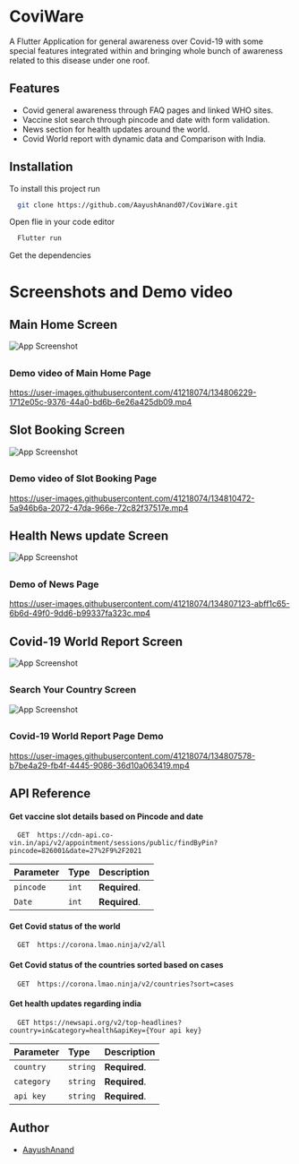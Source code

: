 
# CoviWare

A Flutter Application for general awareness over Covid-19 with 
some special features integrated within and bringing whole bunch of awareness related to
this disease under one roof.



## Features

- Covid general awareness through FAQ pages and linked WHO sites.
- Vaccine slot search through pincode and date with form validation.
- News section for health updates around the world.
- Covid World report with dynamic data and Comparison with India.


  
## Installation

To install this project run

```bash
  git clone https://github.com/AayushAnand07/CoviWare.git
   ```

Open flie in  your code editor 
```bash
  Flutter run
   ```
 Get the dependencies
 
  
# Screenshots and Demo video
## Main Home Screen
 
![App Screenshot](https://user-images.githubusercontent.com/41218074/134806059-0b463141-c5c6-49af-bba4-a2dd353c96a2.png)
##
### Demo video of Main Home Page
https://user-images.githubusercontent.com/41218074/134806229-1712e05c-9376-44a0-bd6b-6e26a425db09.mp4
##
## Slot Booking Screen
 
![App Screenshot](https://user-images.githubusercontent.com/41218074/134806888-167b406e-1be8-4cfd-b9c0-7172b6f6102d.jpg)
##
### Demo video of Slot Booking Page
https://user-images.githubusercontent.com/41218074/134810472-5a946b6a-2072-47da-966e-72c82f37517e.mp4

##
## Health News update Screen
 
![App Screenshot](https://user-images.githubusercontent.com/41218074/134807091-963f78b8-0bec-432a-9368-6283a73a9cb9.jpg)
##
### Demo of News Page
https://user-images.githubusercontent.com/41218074/134807123-abff1c65-6b6d-49f0-9dd6-b99337fa323c.mp4

##
## Covid-19 World Report Screen
 
![App Screenshot](https://user-images.githubusercontent.com/41218074/134807407-eefa68d3-78a1-450f-9d16-2b3c88b18bfc.jpg)
##
### Search Your Country Screen
![App Screenshot](https://user-images.githubusercontent.com/41218074/134807505-c34c262f-dc73-4bb8-aa9b-c4808872fa0b.jpg)

##
### Covid-19 World Report Page Demo
https://user-images.githubusercontent.com/41218074/134807578-b7be4a29-fb4f-4445-9086-36d10a063419.mp4

## API Reference

#### Get vaccine slot details based on Pincode and date




```http
  GET  https://cdn-api.co-vin.in/api/v2/appointment/sessions/public/findByPin?pincode=826001&date=27%2F9%2F2021
```

| Parameter | Type     | Description                       |
| :-------- | :------- | :-------------------------------- |
| `pincode`      | `int` | **Required**.  |
| `Date`      | `int` | **Required**. |

 
 #### Get Covid status of the world 

```http
  GET  https://corona.lmao.ninja/v2/all
```

#### Get Covid status of the countries sorted based on cases 

```http
  GET  https://corona.lmao.ninja/v2/countries?sort=cases
```



#### Get health updates regarding india 

```http
  GET https://newsapi.org/v2/top-headlines?country=in&category=health&apiKey={Your api key}
```

| Parameter | Type     | Description                       |
| :-------- | :------- | :-------------------------------- |
| `country`      | `string` | **Required**.  |
| `category`      | `string` | **Required**. |
| `api key`      | `string` | **Required**. |


  
## Author

- [AayushAnand](https://github.com/AayushAnand07)

  
